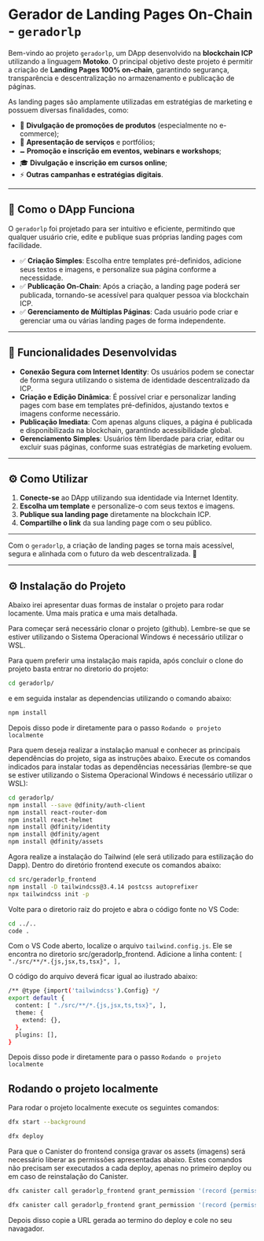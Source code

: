 # Gerador de Landing Pages On-Chain - `geradorlp`

Bem-vindo ao projeto `geradorlp`, um DApp desenvolvido na **blockchain ICP** utilizando a linguagem **Motoko**. O principal objetivo deste projeto é permitir a criação de **Landing Pages 100% on-chain**, garantindo segurança, transparência e descentralização no armazenamento e publicação de páginas.

As landing pages são amplamente utilizadas em estratégias de marketing e possuem diversas finalidades, como:

- 🌆 **Divulgação de promoções de produtos** (especialmente no e-commerce);
- 💼 **Apresentação de serviços** e portfólios;
- 🗕 **Promoção e inscrição em eventos, webinars e workshops**;
- 🎓 **Divulgação e inscrição em cursos online**;
- ⚡ **Outras campanhas e estratégias digitais**.

---

## 🚀 **Como o DApp Funciona**

O `geradorlp` foi projetado para ser intuitivo e eficiente, permitindo que qualquer usuário crie, edite e publique suas próprias landing pages com facilidade.

- ✅ **Criação Simples**: Escolha entre templates pré-definidos, adicione seus textos e imagens, e personalize sua página conforme a necessidade.
- ✅ **Publicação On-Chain**: Após a criação, a landing page poderá ser publicada, tornando-se acessível para qualquer pessoa via blockchain ICP.
- ✅ **Gerenciamento de Múltiplas Páginas**: Cada usuário pode criar e gerenciar uma ou várias landing pages de forma independente.

---

## 🔐 **Funcionalidades Desenvolvidas**

- **Conexão Segura com Internet Identity**: Os usuários podem se conectar de forma segura utilizando o sistema de identidade descentralizado da ICP.
- **Criação e Edição Dinâmica**: É possível criar e personalizar landing pages com base em templates pré-definidos, ajustando textos e imagens conforme necessário.
- **Publicação Imediata**: Com apenas alguns cliques, a página é publicada e disponibilizada na blockchain, garantindo acessibilidade global.
- **Gerenciamento Simples**: Usuários têm liberdade para criar, editar ou excluir suas páginas, conforme suas estratégias de marketing evoluem.

---

## ⚙️ **Como Utilizar**

1. **Conecte-se** ao DApp utilizando sua identidade via Internet Identity.
2. **Escolha um template** e personalize-o com seus textos e imagens.
3. **Publique sua landing page** diretamente na blockchain ICP.
4. **Compartilhe o link** da sua landing page com o seu público.

---

Com o `geradorlp`, a criação de landing pages se torna mais acessível, segura e alinhada com o futuro da web descentralizada. 🚀

---

## ⚙️ **Instalação do Projeto**

Abaixo irei apresentar duas formas de instalar o projeto para rodar locamente. Uma mais pratica e uma mais detalhada. 

Para começar será necessário clonar o projeto (github). Lembre-se que se estiver utilizando o Sistema Operacional Windows é necessário utilizar o WSL.

Para quem preferir uma instalação mais rapida, após concluir o clone do projeto basta entrar no diretorio do projeto:

```bash
cd geradorlp/
```

e em seguida instalar as dependencias utilizando o comando abaixo: 

```bash
npm install
```
Depois disso pode ir diretamente para o passo `Rodando o projeto localmente`

Para quem deseja realizar a instalação manual e conhecer as principais dependências do projeto, siga as instruções abaixo. Execute os comandos indicados para instalar todas as dependências necessárias (lembre-se que se estiver utilizando o Sistema Operacional Windows é necessário utilizar o WSL):

```bash
cd geradorlp/
npm install --save @dfinity/auth-client
npm install react-router-dom
npm install react-helmet
npm install @dfinity/identity
npm install @dfinity/agent
npm install @dfinity/assets
```

Agora realize a instalação do Tailwind (ele será utilizado para estilização do Dapp). Dentro do diretório frontend execute os comandos abaixo:
```bash
cd src/geradorlp_frontend
npm install -D tailwindcss@3.4.14 postcss autoprefixer
npx tailwindcss init -p
```

Volte para o diretorio raiz do projeto e abra o código fonte no VS Code:

```bash
cd ../..
code .
```

Com o VS Code aberto, localize o arquivo `tailwind.config.js`. Ele se encontra no diretorio src/geradorlp_frontend.
Adicione a linha  content: `[ "./src/**/*.{js,jsx,ts,tsx}", ],`  

O código do arquivo deverá ficar igual ao ilustrado abaixo:

```bash
/** @type {import('tailwindcss').Config} */
export default {
  content: [ "./src/**/*.{js,jsx,ts,tsx}", ], 
  theme: {
    extend: {},
  },
  plugins: [],
}
```

Depois disso pode ir diretamente para o passo `Rodando o projeto localmente`

## Rodando o projeto localmente

Para rodar o projeto localmente execute os seguintes comandos:

```bash
dfx start --background

dfx deploy
```

Para que o Canister do frontend consiga gravar os assets (imagens) será necessário liberar as permissões apresentadas abaixo.
Estes comandos não precisam ser executados a cada deploy, apenas no primeiro deploy ou em caso de reinstalação do Canister. 

```bash
dfx canister call geradorlp_frontend grant_permission '(record {permission = variant {Prepare}; to_principal = principal "535yc-uxytb-gfk7h-tny7p-vjkoe-i4krp-3qmcl-uqfgr-cpgej-yqtjq-rqe"})'
```

```bash
dfx canister call geradorlp_frontend grant_permission '(record {permission = variant {Commit}; to_principal = principal "535yc-uxytb-gfk7h-tny7p-vjkoe-i4krp-3qmcl-uqfgr-cpgej-yqtjq-rqe"})'
```

Depois disso copie a URL gerada ao termino do deploy e cole no seu navagador.
